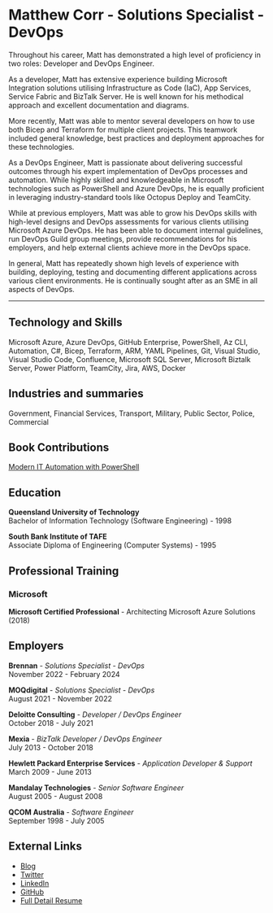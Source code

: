 # Matthew Corr - Solutions Specialist - DevOps

Throughout his career, Matt has demonstrated a high level of proficiency in two roles: Developer and DevOps Engineer.

As a developer, Matt has extensive experience building Microsoft Integration solutions utilising Infrastructure as Code (IaC), App Services, Service Fabric and BizTalk Server. He is well known for his methodical approach and excellent documentation and diagrams.

More recently, Matt was able to mentor several developers on how to use both Bicep and Terraform for multiple client projects. This teamwork included general knowledge, best practices and deployment approaches for these technologies.

As a DevOps Engineer, Matt is passionate about delivering successful outcomes through his expert implementation of DevOps processes and automation. While highly skilled and knowledgeable in Microsoft technologies such as PowerShell and Azure DevOps, he is equally proficient in leveraging industry-standard tools like Octopus Deploy and TeamCity.

While at previous employers, Matt was able to grow his DevOps skills with high-level designs and DevOps assessments for various clients utilising Microsoft Azure DevOps. He has been able to document internal guidelines, run DevOps Guild group meetings, provide recommendations for his employers, and help external clients achieve more in the DevOps space.

In general, Matt has repeatedly shown high levels of experience with building, deploying, testing and documenting different applications across various client environments. He is continually sought after as an SME in all aspects of DevOps.

---

## Technology and Skills

Microsoft Azure, Azure DevOps, GitHub Enterprise, PowerShell, Az CLI, Automation, C#, Bicep, Terraform, ARM, YAML Pipelines, Git, Visual Studio, Visual Studio Code, Confluence, Microsoft SQL Server, Microsoft Biztalk Server, Power Platform, TeamCity, Jira, AWS, Docker

## Industries and summaries

Government, Financial Services, Transport, Military, Public Sector, Police, Commercial

## Book Contributions

[Modern IT Automation with PowerShell](https://leanpub.com/modernautomationwithpowershell)

## Education

**Queensland University of Technology**  
Bachelor of Information Technology (Software Engineering) - 1998

**South Bank Institute of TAFE**  
Associate Diploma of Engineering (Computer Systems) - 1995

## Professional Training

### Microsoft

**Microsoft Certified Professional** - Architecting Microsoft Azure Solutions (2018)

## Employers

**Brennan** - *Solutions Specialist - DevOps*  
November 2022 - February 2024

**MOQdigital** - *Solutions Specialist - DevOps*  
August 2021 - November 2022

**Deloitte Consulting** - *Developer / DevOps Engineer*  
October 2018 - July 2021

**Mexia** - *BizTalk Developer / DevOps Engineer*  
July 2013 - October 2018

**Hewlett Packard Enterprise Services** - *Application Developer & Support*  
March 2009 - June 2013

**Mandalay Technologies** - *Senior Software Engineer*  
August 2005 - August 2008

**QCOM Australia** - *Software Engineer*  
September 1998 - July 2005

## External Links

- [Blog](https://www.intrepidintegration.com)
- [Twitter](https://www.twitter.com/mattcorr)
- [LinkedIn](https://www.linkedin.com/mattcorr)
- [GitHub](https://www.github.com/mattcorr)
- [Full Detail Resume](https://github.com/mattcorr/resume/blob/main/matt-corr-resume.md)
